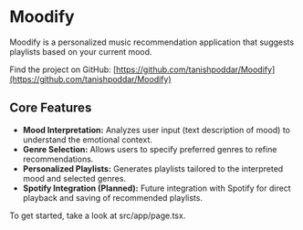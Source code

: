 # Moodify

Moodify is a personalized music recommendation application that suggests playlists based on your current mood.

Find the project on GitHub: [https://github.com/tanishpoddar/Moodify](https://github.com/tanishpoddar/Moodify)

## Core Features

- **Mood Interpretation:** Analyzes user input (text description of mood) to understand the emotional context.
- **Genre Selection:** Allows users to specify preferred genres to refine recommendations.
- **Personalized Playlists:** Generates playlists tailored to the interpreted mood and selected genres.
- **Spotify Integration (Planned):** Future integration with Spotify for direct playback and saving of recommended playlists.

To get started, take a look at src/app/page.tsx.